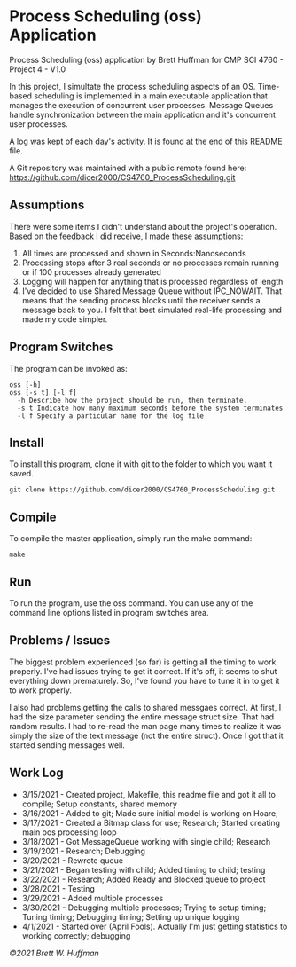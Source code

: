 # Process Scheduling (oss) Application

Process Scheduling (oss) application by Brett Huffman for CMP SCI 4760 - Project 4 - V1.0

In this project, I simultate the process scheduling aspects of an OS.  Time-based scheduling is implemented in a main executable application that manages the execution of concurrent user processes.  Message Queues handle synchronization between the main application and it's concurrent user processes.

A log was kept of each day's activity.  It is found at the end of this README file.

A Git repository was maintained with a public remote found here: https://github.com/dicer2000/CS4760_ProcessScheduling.git

## Assumptions
There were some items I didn't understand about the project's operation.  Based on the feedback I did receive, I made these assumptions:

1. All times are processed and shown in Seconds:Nanoseconds
2. Processing stops after 3 real seconds or no processes remain running or if 100 processes already generated
3. Logging will happen for anything that is processed regardless of length
4. I've decided to use Shared Message Queue without IPC_NOWAIT.  That means that the sending process blocks until the receiver sends a message back to you.  I felt that best simulated real-life processing and made my code simpler.

## Program Switches
The program can be invoked as:

```
oss [-h] 
oss [-s t] [-l f]
  -h Describe how the project should be run, then terminate.
  -s t Indicate how many maximum seconds before the system terminates
  -l f Specify a particular name for the log file
```

## Install
To install this program, clone it with git to the folder to which you want 
it saved.
```
git clone https://github.com/dicer2000/CS4760_ProcessScheduling.git
```
## Compile
To compile the master application, simply run the make command:
```
make
```
## Run
To run the program, use the oss command.  You can use any of the command line options listed in program switches area.

## Problems / Issues

The biggest problem experienced (so far) is getting all the timing to work properly.  I've had issues trying to get it correct.  If it's off, it seems to shut everything down prematurely.  So, I've found you have to tune it in to get it to work properly.

I also had problems getting the calls to shared messgaes correct.  At first, I had the size parameter sending the entire message struct size.  That had random results.  I had to re-read the man page many times to realize it was simply the size of the text message (not the entire struct).  Once I got that it started sending messages well.

## Work Log

- 3/15/2021 - Created project, Makefile, this readme file and got it all to compile; Setup constants, shared memory
- 3/16/2021 - Added to git; Made sure initial model is working on Hoare;
- 3/17/2021 - Created a Bitmap class for use; Research; Started creating main oos processing loop
- 3/18/2021 - Got MessageQueue working with single child; Research
- 3/19/2021 - Research; Debugging
- 3/20/2021 - Rewrote queue
- 3/21/2021 - Began testing with child; Added timing to child; testing
- 3/22/2021 - Research; Added Ready and Blocked queue to project
- 3/28/2021 - Testing
- 3/29/2021 - Added multiple processes
- 3/30/2021 - Debugging multiple processes; Trying to setup timing; Tuning timing; Debugging timing; Setting up unique logging
- 4/1/2021 - Started over (April Fools). Actually I'm just getting statistics to working correctly; debugging

*©2021 Brett W. Huffman*